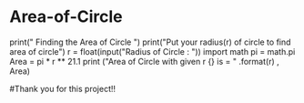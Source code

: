 # Area-of-Circle

print(" Finding the Area of Circle ")
print("Put your radius(r) of circle to find area of circle")
r = float(input("Radius of Circle : "))
import math
pi = math.pi
Area  = pi * r ** 21.1
print ("Area of Circle with given r {} is = " .format(r) , Area)

#Thank you for this project!!
